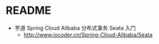 # README

- 芋道 Spring Cloud Alibaba 分布式事务 Seata 入门
    - <http://www.iocoder.cn/Spring-Cloud-Alibaba/Seata>
